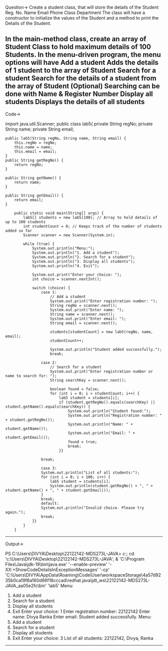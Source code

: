 Question->
Create a student class, that will store the details of the Student
Reg. No.
Name
Email
Phone
Class
Department
The class will have a constructor to initialize the values of the Student and a method to print the Details of the Student.

In the main-method class, create an array of Student Class to hold maximum details of 100 Students.
In the menu-driven program, the menu options will have
Add a student
Adds the details of 1 student to the array of Student
Search for a student
Search for the details of a student from the array of Student
(Optional) Searching can be done with Name & Register Number
Display all students
Displays the details of all students
-------------------------------------------------------------------------------------------------------------

Code->

import java.util.Scanner;
public class lab5{
    private String regNo;
    private String name;
    private String email;

    public lab5(String regNo, String name, String email) {
        this.regNo = regNo;
        this.name = name;
        this.email = email;
    }
    public String getRegNo() {
        return regNo;
    }

    public String getName() {
        return name;
    }

    public String getEmail() {
        return email;
    }

        public static void main(String[] args) {
            lab5[] students = new lab5[100]; // Array to hold details of up to 100 students
            int studentCount = 0; // Keeps track of the number of students added so far
            Scanner scanner = new Scanner(System.in);
    
            while (true) {
                System.out.println("Menu:");
                System.out.println("1. Add a student");
                System.out.println("2. Search for a student");
                System.out.println("3. Display all students");
                System.out.println("4. Exit");
    
                System.out.print("Enter your choice: ");
                int choice = scanner.nextInt();
    
                switch (choice) {
                    case 1:
                        // Add a student
                        System.out.print("Enter registration number: ");
                        String regNo = scanner.next();
                        System.out.print("Enter name: ");
                        String name = scanner.next();
                        System.out.print("Enter email: ");
                        String email = scanner.next();
    
                        students[studentCount] = new lab5(regNo, name, email);
                        studentCount++;
    
                        System.out.println("Student added successfully.");
                        break;
    
                    case 2:
                        // Search for a student
                        System.out.print("Enter registration number or name to search for: ");
                        String searchKey = scanner.next();
    
                        boolean found = false;
                        for (int i = 0; i < studentCount; i++) {
                            lab5 student = students[i];
                            if (student.getRegNo().equals(searchKey) || student.getName().equals(searchKey)) {
                                System.out.println("Student found:");
                                System.out.println("Registration number: " + student.getRegNo());
                                System.out.println("Name: " + student.getName());
                                System.out.println("Email: " + student.getEmail());
                                found = true;
                                break;
                            }}
                        
                    break;

                    case 3:
                    System.out.println("List of all students:");
                    for (int i = 0; i < 100; i++) {
                        lab5 student = students[i];
                        System.out.println(student.getRegNo() + ", " + student.getName() + ", " + student.getEmail());
                    }
                    break;
                    default:
                    System.out.println("Invalid choice. Please try again.");
                    break;
                }}  
            }
        }

-------------------------------------------------------------------------------------------------------------
Output->

PS C:\Users\DIVYA\Desktop\22122142-MDS273L-JAVA>  c:; cd 'c:\Users\DIVYA\Desktop\22122142-MDS273L-JAVA'; & 'C:\Program Files\Java\jdk-19\bin\java.exe' '--enable-preview' '-XX:+ShowCodeDetailsInExceptionMessages' '-cp' 'C:\Users\DIVYA\AppData\Roaming\Code\User\workspaceStorage\4a57d9235b0ca19f6a160d66f18cccad\redhat.java\jdt_ws\22122142-MDS273L-JAVA_aa05e2fc\bin' 'lab5' 
Menu:
1. Add a student
2. Search for a student
3. Display all students
4. Exit
Enter your choice: 1
Enter registration number: 22122142
Enter name: Divya Ranka
Enter email: Student added successfully.
Menu:
1. Add a student
2. Search for a student
3. Display all students
4. Exit
Enter your choice: 3
List of all students:
22122142, Divya, Ranka

----------------------------------------------------------------------------------------------------